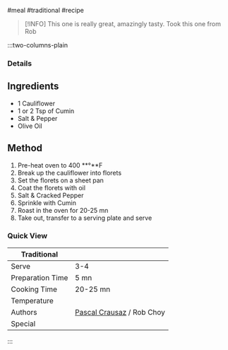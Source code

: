 #meal #traditional #recipe

> [!INFO]
> This one is really great, amazingly tasty. Took this one from Rob

:::two-columns-plain

### Details
## Ingredients

- 1 Cauliflower
- 1 or 2 Tsp of Cumin
- Salt & Pepper
- Olive Oil


## Method

1. Pre-heat oven to 400 **°**F
2. Break up the cauliflower into florets
3. Set the florets on a sheet pan
4. Coat the florets with oil
5. Salt & Cracked Pepper
6. Sprinkle with Cumin
7. Roast in the oven for 20-25 mn
8. Take out, transfer to a serving plate and serve



### Quick View
| Traditional      |                                                |
| ---------------- | ---------------------------------------------- |
| Serve            | 3-4                                            |
| Preparation Time | 5 mn                                           |
| Cooking Time     | 20-25 mn                                       |
| Temperature      |                                                |
| Authors          | [Pascal Crausaz](mailto:pascal@askpascal.com) / Rob Choy |
| Special          |                                                |

:::

